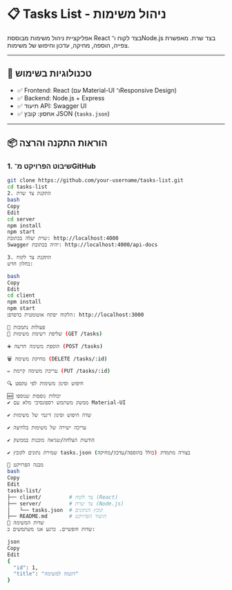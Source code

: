 # 📋 Tasks List - ניהול משימות

אפליקציית ניהול משימות מבוססת React בצד לקוח ו־Node.js בצד שרת. מאפשרת צפייה, הוספה, מחיקה, עדכון וחיפוש של משימות.

---

## 🧰 טכנולוגיות בשימוש

- ✅ Frontend: React (עם Material-UI ו־Responsive Design)
- ✅ Backend: Node.js + Express
- ✅ תיעוד API: Swagger UI
- ✅ אחסון: קובץ JSON (`tasks.json`)

---

## 📦 הוראות התקנה והרצה

### 1. שיבוט הפרויקט מ־GitHub

```bash
git clone https://github.com/your-username/tasks-list.git
cd tasks-list
2. התקנת צד שרת
bash
Copy
Edit
cd server
npm install
npm start
שרת יעלה בכתובת: http://localhost:4000
Swagger יהיה בכתובת: http://localhost:4000/api-docs

3. התקנת צד לקוח
בחלון חדש:

bash
Copy
Edit
cd client
npm install
npm start
הלקוח יפתח אוטומטית בדפדפן: http://localhost:3000

🧪 פעולות נתמכות
📄 שליפת רשימת משימות (GET /tasks)

➕ הוספת משימה חדשה (POST /tasks)

🗑️ מחיקת משימה (DELETE /tasks/:id)

✏️ עריכת משימה קיימת (PUT /tasks/:id)

🔍 חיפוש וסינון משימות לפי טקסט

🆕 יכולות נוספות שנוספו
✔️ ממשק משתמש רספונסיבי מלא עם Material-UI

✔️ שדה חיפוש וסינון דינמי של משימות

✔️ עריכה ישירה של משימות בלחיצה

✔️ הודעות הצלחה/שגיאה מובנות בממשק

✔️ שמירת נתונים לקובץ tasks.json בצורה מתמדת (כולל בהוספה/עדכון/מחיקה)

📂 מבנה הפרויקט
bash
Copy
Edit
tasks-list/
├── client/         # צד לקוח (React)
├── server/         # צד שרת (Node.js)
│   └── tasks.json  # קובץ הנתונים
├── README.md       # תיעוד הפרויקט
📝 שדות המשימה
שדות חופשיים. כרגע אנו משתמשים ב:

json
Copy
Edit
{
  "id": 1,
  "title": "דוגמה למשימה"
}